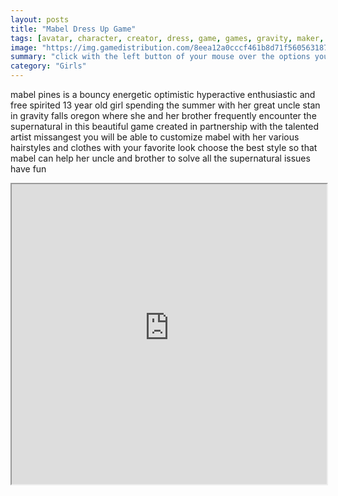 ```yaml
---
layout: posts
title: "Mabel Dress Up Game"
tags: [avatar, character, creator, dress, game, games, gravity, maker, mabel, falls, pines, mistery, shack, free, online, games, oyna, game, free, games, play, play, games]
image: "https://img.gamedistribution.com/8eea12a0cccf461b8d71f5605631875d.jpg"
summary: "click with the left button of your mouse over the options you like more  free online games oyna game free games play play games"
category: "Girls"
---
```


mabel pines is a bouncy energetic optimistic hyperactive enthusiastic and free spirited 13 year old girl spending the summer with her great uncle stan in gravity falls oregon where she and her brother frequently encounter the supernatural in this beautiful game created in partnership with the talented artist missangest you will be able to customize mabel with her various hairstyles and clothes with your favorite look choose the best style so that mabel can help her uncle and brother to solve all the supernatural issues have fun

<iframe width="100%" height="480px;" src="https://html5.gamedistribution.com/8eea12a0cccf461b8d71f5605631875d/"></iframe>